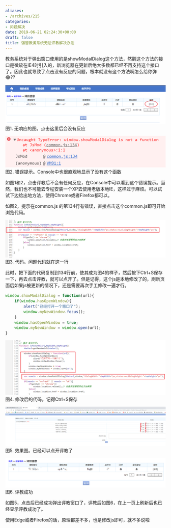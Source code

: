 ```yaml
---
aliases:
- /archives/215
categories:
- 问题解决
date: 2019-06-21 02:24:30+00:00
draft: false
title: 强智教务系统无法评教解决办法
---
```


教务系统对于弹出窗口使用的是showModalDialog这个方法，然鹅这个方法的接口是微软在IE4时引入的，新浏览器在更新后绝大多数都已经不再支持这个接口了。因此也就导致了点击没有反应的问题，根本就没有这个方法啊怎么给你弹😂??


![图1](./image-26.png)
图1. 无响应的图。点击这里后会没有反应

![图2](./image-27.png)
图2. 错误提示。Console中也很直观地显示了没有这个函数

如图1和2，点击评教后不会有任何反应，在Console中可以看到这个错误提示。当然，我们也不可能去专程安装一个XP去使用老版本地IE，这样过于麻烦。可以试试下边给出地方法，使用Chrome或者Firefox都可以。

如图2，提示在common.js 的第134行有错误，直接点击这个common.js即可开始浏览代码。

![图3](./image-28.png)
图3. 代码。问题代码就在这一行

此时，把下面的代码复制到134行前，使其成为图4的样子，然后按下Ctrl+S保存一下，再去点击评教，就可以点开了。但是记得，这个js是本地修改了的，刷新页面后如果js被更新的情况下，还是需要再次手工修改一遍才行。

```js
window.showModalDialog = function(url){ 
    if(window.hasOpenWindow){  
        alert("已经打开一个窗口了");
        window.myNewWindow.focus();  
    }  
    window.hasOpenWindow = true;  
    window.myNewWindow = window.open(url);  
} 
```

![图4](./image-29.png)
图4. 修改后的代码。记得Ctrl+S保存

![图5](./image-30.png)
图5. 效果图。已经可以点开评教了

![图6](./image-31.png)
图6. 评教成功

如图5，点击后已经成功弹出评教窗口了，评教后如图6，在上一页上刷新后也已经显示评教成功了。

使用Edge或者Firefox的话，原理都差不多，也是修改js即可，就不多说啦
